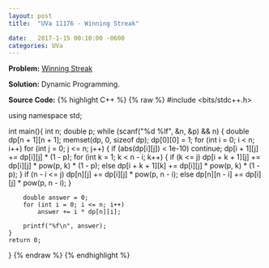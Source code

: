 ```yaml
---
layout: post
title:  "UVa 11176 - Winning Streak"

date:   2017-1-15 00:10:00 -0600
categories: UVa
---
```


**Problem:** [Winning Streak]

**Solution:**
Dynamic Programming.

**Source Code:**
{% highlight C++ %}
{% raw %}
#include <bits/stdc++.h>

using namespace std;

int main(){
    int n;
    double p;
    while (scanf("%d %lf", &n, &p) && n) {
        double dp[n + 1][n + 1];
        memset(dp, 0, sizeof dp);
        dp[0][0] = 1;
        for (int i = 0; i < n; i++) 
            for (int j = 0; j <= n; j++) {
                if (abs(dp[i][j]) < 1e-10)
                    continue;
                dp[i + 1][j] += dp[i][j] * (1 - p);
                for (int k = 1; k < n - i; k++) {
                    if (k <= j)
                        dp[i + k + 1][j] += dp[i][j] * pow(p, k) * (1 - p);
                    else
                        dp[i + k + 1][k] += dp[i][j] * pow(p, k) * (1 - p);
                }
                if (n - i <= j)
                    dp[n][j] += dp[i][j] * pow(p, n - i);
                else
                    dp[n][n - i] += dp[i][j] * pow(p, n - i);
            }

        double answer = 0;
        for (int i = 0; i <= n; i++)
            answer += i * dp[n][i];
            
        printf("%f\n", answer);
    }
    return 0;
}
{% endraw %}
{% endhighlight %}

[Winning Streak]:https://uva.onlinejudge.org/index.php?option=com_onlinejudge&Itemid=8&category=24&page=show_problem&problem=2117
